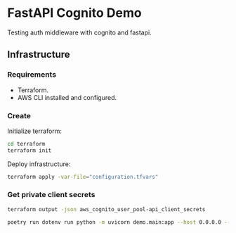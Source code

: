 # FastAPI Cognito Demo

Testing auth middleware with cognito and fastapi.

## Infrastructure

### Requirements

- Terraform.
- AWS CLI installed and configured.

### Create

Initialize terraform:

```bash
cd terraform
terraform init
```

Deploy infrastructure:

```bash
terraform apply -var-file="configuration.tfvars"
```

### Get private client secrets

```bash
terraform output -json aws_cognito_user_pool-api_client_secrets
```





```bash
poetry run dotenv run python -m uvicorn demo.main:app --host 0.0.0.0 --port 8000 --reload
```
